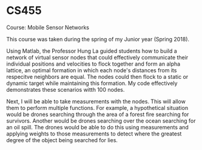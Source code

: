 # CS455
Course: Mobile Sensor Networks

This course was taken during the spring of my Junior year (Spring 2018).

Using Matlab, the Professor Hung La guided students how to build a network of virtual sensor nodes that could effectively communicate their individual positions and velocities to flock together and form an alpha lattice, an optimal formation in which each node's distances from its respecitve neighbors are equal. The nodes could then flock to a static or dynamic target while maintaining this formation. My code effectively demonstrates these scenarios witth 100 nodes.

Next, I will be able to take measurements with the nodes. This will allow them to perform multiple functions. For example, a hypothetical situation would be drones searching through the area of a forest fire searching for survivors. Another would be drones searching over the ocean searching for an oil spill. The drones would be able to do this using measurements and applying weights to those measurements to detect where the greatest degree of the object being searched for lies.


